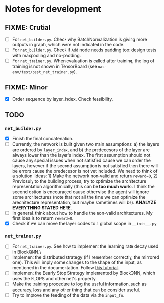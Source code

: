 # Notes for development

## FIXME: Crutial

- [ ] For `net_builder.py`. Check why BatchNormalization is giving more outputs in graph, which were not indicated in the code.
- [ ] For `net_builder.py`. Check if `Add` node needs padding too: design tests with maxpooling and no-padding.
- [ ] For `net_trainer.py`. When evaluation is called after training, the log of training is not shown in TensorBoard (see `nas-env/test/test_net_trainer.py`).

## FIXME: Minor

- [X] Order sequence by layer_index. Check feasibility.

## TODO

### `net_builder.py`

- [X] Finish the final concatenation.
- [ ] Currently, the network is built given two main assumptions: a) the layers are ordered by `layer_index`, and b) the predecesors of the layer are always lower than the layer's index. The first assumption should not cause any special issues when not satisfied cause we can order the layers, however if the second assumption is not satisfied then there will be errors cause the predecesor is not yet included. We need to think of a solution. Ideas: 1) Make the network non-valid and return `reward=0`, 2) Previosuly to the building process, try to optimize the architecture representation algorithmically (this can be **too much work**). I think the second option is encouraged cause otherwise the agent will ignore some architectures (note that not all the time we can optimize the arechitecture representation, but maybe sometimes will be). **ANALYZE EVERYTHING STATED HERE**.
- [ ] In general, think about how to handle the non-valid architectures. My first idea is to return `reward=0`.
- [X] Check if we can move the layer codes to a global scope in `__init__.py`

### `net_trainer.py`

- [ ] For `net_trainer.py`. See how to implement the learning rate decay used in BlockQNN.\
- [ ] Implement the distributed strategy (if I remember correctly, the mirrored one). This will imply some changes to the shape of the input, as mentioned in the documentation. Follow [this tutorial](https://www.tensorflow.org/guide/distribute_strategy).
- [ ] Implement the Eearly Stop Strategy implemented by BlockQNN, which uses the FLOPS and other net's property.
- [ ] Make the training procedure to log the useful information, such as accuracy, loss and any other thing that can be consider useful.
- [ ] Try to improve the feeding of the data via the `input_fn`.
